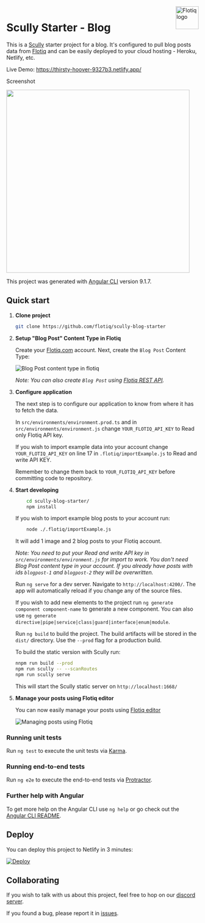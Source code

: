 <a href="https://flotiq.com/">
    <img src="https://editor.flotiq.com/fonts/fq-logo.svg" alt="Flotiq logo" title="Flotiq" align="right" height="60" />
</a>

Scully Starter - Blog
========================

This is a [Scully](https://scully.io/) starter project for a blog. It's configured to pull blog posts data from [Flotiq](https://flotiq.com) and can be easily deployed to your cloud hosting - Heroku, Netlify, etc.

Live Demo: https://thirsty-hoover-9327b3.netlify.app/

Screenshot

<img src="https://github.com/flotiq/gatsby-starter-blog/raw/master/docs/flotiq-starter-blogposts.png" width=480 />

This project was generated with [Angular CLI](https://github.com/angular/angular-cli) version 9.1.7.

## Quick start

1. **Clone project**

    ```bash
   git clone https://github.com/flotiq/scully-blog-starter
   ```

1. **Setup "Blog Post" Content Type in Flotiq**

   Create your [Flotiq.com](https://flotiq.com) account. Next, create the `Blog Post` Content Type:

   ![Blog Post content type in flotiq](docs/create-definition-blogpost.png)
    
   _Note: You can also create `Blog Post` using [Flotiq REST API](https://flotiq.com/docs/API/)._ 

1. **Configure application**
    
    The next step is to configure our application to know from where it has to fetch the data.
    
    In `src/environments/environment.prod.ts` and in `src/environments/environment.js` change `YOUR_FLOTIQ_API_KEY` to Read only Flotiq API key.
        
    If you wish to import example data into your account change `YOUR_FLOTIQ_API_KEY` on line 17 in `.flotiq/importExample.js` to Read and write API KEY.
    
    Remember to change them back to `YOUR_FLOTIQ_API_KEY` before committing code to repository.
    
1.  **Start developing**

    ```sh
        cd scully-blog-starter/
        npm install
    ```
    If you wish to import example blog posts to your account run:
            
    ```sh
        node ./.flotiq/importExample.js
    ```
    
    It will add 1 image and 2 blog posts to your Flotiq account.
        
    _Note: You need to put your Read and write API key in `src/environments/environment.js` for import to work. You don't need Blog Post content type in your account. If you already have posts with ids `blogpost-1` and `blogpost-2` they will be overwritten._

    Run `ng serve` for a dev server. Navigate to `http://localhost:4200/`. The app will automatically reload if you change any of the source files.

    If you wish to add new elements to the project run `ng generate component component-name` to generate a new component. You can also use `ng generate directive|pipe|service|class|guard|interface|enum|module`.

    Run `ng build` to build the project. The build artifacts will be stored in the `dist/` directory. Use the `--prod` flag for a production build.
    
    To build the static version with Scully run:
    
    ```sh
    nnpm run build --prod
    npm run scully -- --scanRoutes
    npm run scully serve
    ```
    
    This will start the Scully static server on `http://localhost:1668/`

1. **Manage your posts using Flotiq editor**
      
    You can now easily manage your posts using [Flotiq editor](https://editor.flotiq.com)
    
    ![Managing posts using Flotiq](docs/manage-blogposts.png)

### Running unit tests

Run `ng test` to execute the unit tests via [Karma](https://karma-runner.github.io).

### Running end-to-end tests

Run `ng e2e` to execute the end-to-end tests via [Protractor](http://www.protractortest.org/).

### Further help with Angular

To get more help on the Angular CLI use `ng help` or go check out the [Angular CLI README](https://github.com/angular/angular-cli/blob/master/README.md).

## Deploy

  You can deploy this project to Netlify in 3 minutes:
  
  [![Deploy](https://www.netlify.com/img/deploy/button.svg)](https://app.netlify.com/start/deploy?repository=https://github.com/flotiq/scully-starter-blog)


## Collaborating

   If you wish to talk with us about this project, feel free to hop on our [discord server](https://discord.gg/FwXcHnX).
   
   If you found a bug, please report it in [issues](https://github.com/flotiq/scully-starter-blog/issues).
